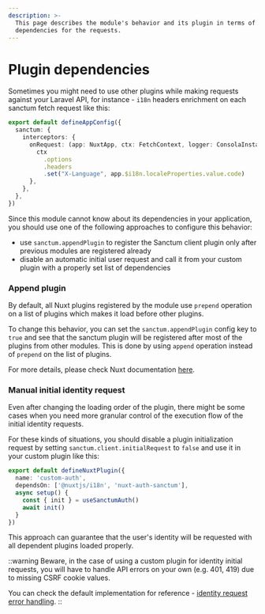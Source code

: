 ```yaml
---
description: >-
  This page describes the module's behavior and its plugin in terms of handling
  dependencies for the requests.
---
```


# Plugin dependencies

Sometimes you might need to use other plugins while making requests against your Laravel API, for instance - `i18n` headers enrichment on each sanctum fetch request like this:

```typescript [app.config.ts]
export default defineAppConfig({
  sanctum: {
    interceptors: {
      onRequest: (app: NuxtApp, ctx: FetchContext, logger: ConsolaInstance) => {
        ctx
          .options
          .headers
          .set("X-Language", app.$i18n.localeProperties.value.code)
      },
    },
  },
})
```

Since this module cannot know about its dependencies in your application, you should use one of the following approaches to configure this behavior:

* use `sanctum.appendPlugin` to register the Sanctum client plugin only after previous modules are registered already
* disable an automatic initial user request and call it from your custom plugin with a properly set list of dependencies

### Append plugin

By default, all Nuxt plugins registered by the module use `prepend` operation on a list of plugins which makes it load before other plugins.

To change this behavior, you can set the `sanctum.appendPlugin` config key to `true` and see that the sanctum plugin will be registered after most of the plugins from other modules. This is done by using `append` operation instead of `prepend` on the list of plugins.

For more details, please check Nuxt documentation [here](https://nuxt.com/docs/api/kit/plugins#options).

### Manual initial identity request

Even after changing the loading order of the plugin, there might be some cases when you need more granular control of the execution flow of the initial identity requests.

For these kinds of situations, you should disable a plugin initialization request by setting `sanctum.client.initialRequest` to `false` and use it in your custom plugin like this:

```typescript [plugins/custom-auth.ts]
export default defineNuxtPlugin({
  name: 'custom-auth',
  dependsOn: ['@nuxtjs/i18n', 'nuxt-auth-sanctum'],
  async setup() {
    const { init } = useSanctumAuth()
    await init()
  }
})
```

This approach can guarantee that the user's identity will be requested with all dependent plugins loaded properly.

::warning
Beware, in the case of using a custom plugin for identity initial requests, you will have to handle API errors on your own (e.g. 401, 419) due to missing CSRF cookie values.

You can check the default implementation for reference - [identity request error handling](https://github.com/manchenkoff/nuxt-auth-sanctum/blob/main/src/runtime/plugin.ts#L62).
::
